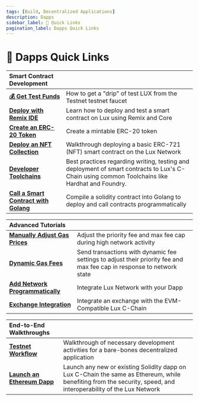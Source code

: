 ```yaml
---
tags: [Build, Decentralized Applications]
description: Dapps
sidebar_label: 🔗 Quick Links
pagination_label: Dapps Quick Links
---
```


# 🔗 Dapps Quick Links

| Smart Contract Development       |   |
| :------------------------------------------------- | :-------------------------------------------------------------------------------------------------------------------------------------------------- |
| [**💰 Get Test Funds**](/build/dapp/smart-contracts/get-funds-faucet.md)      | How to get a "drip" of test LUX from the Testnet testnet faucet |
| [**Deploy with Remix IDE**](/build/dapp/smart-contracts/remix-deploy.md)   | Learn how to deploy and test a smart contract on Lux using Remix and Core |
| [**Create an ERC-20 Token**](/build/dapp/smart-contracts/erc-20.md)      |  Create a mintable ERC-20 token |
| [**Deploy an NFT Collection**](/build/dapp/smart-contracts/nfts/deploy-collection.md)      |  Walkthrough deploying a basic ERC-721 (NFT) smart contract on the Lux Network |
| [**Developer Toolchains**](/build/dapp/smart-contracts/toolchains/hardhat.md)      |  Best practices regarding writing, testing and deployment of smart contracts to Lux's C-Chain using common Toolchains like Hardhat and Foundry. |
| [**Call a Smart Contract with Golang**](/build/dapp/smart-contracts/abigen.md)      |  Compile a solidity contract into Golang to deploy and call contracts programmatically |

| Advanced Tutorials      |   |
| :------------------------------------------------- | :-------------------------------------------------------------------------------------------------------------------------------------------------- |
| [**Manually Adjust Gas Prices**](/build/dapp/advanced/adjusting-gas-price-during-high-network-activity.md) | Adjust the priority fee and max fee cap during high network activity |
| [**Dynamic Gas Fees**](/build/dapp/advanced/sending-transactions-with-dynamic-fees-using-javascript.md) | Send transactions with dynamic fee settings to adjust their priority fee and max fee cap in response to network state |
| [**Add Network Programmatically**](/build/dapp/advanced/add-programmatically.md) | Integrate Lux Network with your Dapp |
| [**Exchange Integration**](/build/dapp/advanced/integrate-exchange.md) | Integrate an exchange with the EVM-Compatible Lux C-Chain |

| End-to-End Walkthroughs     |   |
| :------------------------------------------------- | :-------------------------------------------------------------------------------------------------------------------------------------------------- |
| [**Testnet Workflow**](/build/dapp/testnet-workflow.md) | Walkthrough of necessary development activities for a bare-bones decentralized application |
| [**Launch an Ethereum Dapp**](/build/dapp/launch-dapp.md) | Launch any new or existing Solidity dapp on Lux C-Chain the same as Ethereum, while benefiting from the security, speed, and interoperability of the Lux Network|
